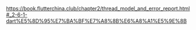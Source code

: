 https://book.flutterchina.club/chapter2/thread_model_and_error_report.html#_2-6-1-dart%E5%8D%95%E7%BA%BF%E7%A8%8B%E6%A8%A1%E5%9E%8B